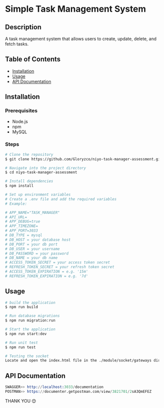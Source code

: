 # Simple Task Management System

## Description

A task management system that allows users to create, update, delete, and fetch tasks.

## Table of Contents

- [Installation](#installation)
- [Usage](#usage)
- [API Documentation](#api-documentation)

## Installation

### Prerequisites

- Node.js
- npm
- MySQL

### Steps

```sh
# Clone the repository
$ git clone https://github.com/Gloryzco/niyo-task-manager-assessment.git

# Navigate into the project directory
$ cd niyo-task-manager-assessment

# Install dependencies
$ npm install

# Set up environment variables
# Create a .env file and add the required variables
# Example:

# APP_NAME="TASK_MANAGER"
# API_URL=
# APP_DEBUG=true
# APP_TIMEZONE=
# APP_PORT=3033
# DB_TYPE = mysql
# DB_HOST = your database host
# DB_PORT = your db port
# DB_USER = your username
# DB_PASSWORD = your password
# DB_NAME = your db name
# ACCESS_TOKEN_SECRET = your access token secret
# REFRESH_TOKEN_SECRET = your refresh token secret
# ACCESS_TOKEN_EXPIRATION = e.g. '15m'
# REFRESH_TOKEN_EXPIRATION = e.g. '7d'
```

## Usage

```sh
# build the application
$ npm run build

# Run database migrations
$ npm run migration:run

# Start the application
$ npm run start:dev

# Run unit test
$ npm run test

# Testing the socket
Locate and open the index.html file in the ./module/socket/gateways directory in a browser. Ensure that `const socket = io('http://localhost:3033');` uses the current port of your local. Once connected, any event (create, update, or delete) on a task will be emitted and outputted to the console.
```

## API Documentation

```s
SWAGGER>> http://localhost:3033/documentation
POSTMAN>> https://documenter.getpostman.com/view/3821701/2sA3QmEFEZ
```

THANK YOU 😊